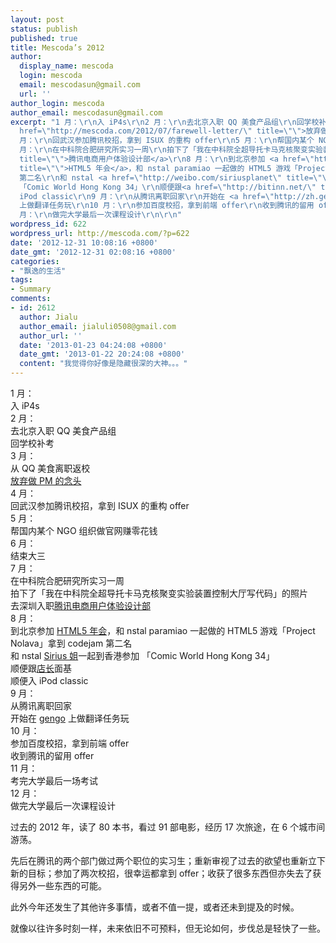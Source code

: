 ```yaml
---
layout: post
status: publish
published: true
title: Mescoda’s 2012
author:
  display_name: mescoda
  login: mescoda
  email: mescodasun@gmail.com
  url: ''
author_login: mescoda
author_email: mescodasun@gmail.com
excerpt: "1 月：\r\n入 iP4s\r\n2 月：\r\n去北京入职 QQ 美食产品组\r\n回学校补考\r\n3 月：\r\n从 QQ 美食离职返校\r\n<a
  href=\"http://mescoda.com/2012/07/farewell-letter/\" title=\"\">放弃做 PM 的念头</a>\r\n4
  月：\r\n回武汉参加腾讯校招，拿到 ISUX 的重构 offer\r\n5 月：\r\n帮国内某个 NGO 组织做官网赚零花钱\r\n6 月：\r\n结束大三\r\n7
  月：\r\n在中科院合肥研究所实习一周\r\n拍下了「我在中科院全超导托卡马克核聚变实验装置控制大厅写代码」的照片\r\n去深圳入职<a href=\"http://ecd.tencent.com/\"
  title=\"\">腾讯电商用户体验设计部</a>\r\n8 月：\r\n到北京参加 <a href=\"http://2012.html5dw.com/conf.html\"
  title=\"\">HTML5 年会</a>，和 nstal paramiao 一起做的 HTML5 游戏「Project Nolava」拿到 codejam
  第二名\r\n和 nstal <a href=\"http://weibo.com/siriusplanet\" title=\"\">Sirius 姐</a>一起到香港参加
  「Comic World Hong Kong 34」\r\n顺便跟<a href=\"http://bitinn.net/\" title=\"\">店长</a>面基\r\n顺便入
  iPod classic\r\n9 月：\r\n从腾讯离职回家\r\n开始在 <a href=\"http://zh.gengo.com/\" title=\"\">gengo</a>
  上做翻译任务玩\r\n10 月：\r\n参加百度校招，拿到前端 offer\r\n收到腾讯的留用 offer\r\n11 月：\r\n考完大学最后一场考试\r\n12
  月：\r\n做完大学最后一次课程设计\r\n\r\n"
wordpress_id: 622
wordpress_url: http://mescoda.com/?p=622
date: '2012-12-31 10:08:16 +0800'
date_gmt: '2012-12-31 02:08:16 +0800'
categories:
- "飘逸的生活"
tags:
- Summary
comments:
- id: 2612
  author: Jialu
  author_email: jialuli0508@gmail.com
  author_url: ''
  date: '2013-01-23 04:24:08 +0800'
  date_gmt: '2013-01-22 20:24:08 +0800'
  content: "我觉得你好像是隐藏很深的大神。。。"
---
```

<p>1 月：<br />
入 iP4s<br />
2 月：<br />
去北京入职 QQ 美食产品组<br />
回学校补考<br />
3 月：<br />
从 QQ 美食离职返校<br />
<a href="http://mescoda.com/2012/07/farewell-letter/" title="">放弃做 PM 的念头</a><br />
4 月：<br />
回武汉参加腾讯校招，拿到 ISUX 的重构 offer<br />
5 月：<br />
帮国内某个 NGO 组织做官网赚零花钱<br />
6 月：<br />
结束大三<br />
7 月：<br />
在中科院合肥研究所实习一周<br />
拍下了「我在中科院全超导托卡马克核聚变实验装置控制大厅写代码」的照片<br />
去深圳入职<a href="http://ecd.tencent.com/" title="">腾讯电商用户体验设计部</a><br />
8 月：<br />
到北京参加 <a href="http://2012.html5dw.com/conf.html" title="">HTML5 年会</a>，和 nstal paramiao 一起做的 HTML5 游戏「Project Nolava」拿到 codejam 第二名<br />
和 nstal <a href="http://weibo.com/siriusplanet" title="">Sirius 姐</a>一起到香港参加 「Comic World Hong Kong 34」<br />
顺便跟<a href="http://bitinn.net/" title="">店长</a>面基<br />
顺便入 iPod classic<br />
9 月：<br />
从腾讯离职回家<br />
开始在 <a href="http://zh.gengo.com/" title="">gengo</a> 上做翻译任务玩<br />
10 月：<br />
参加百度校招，拿到前端 offer<br />
收到腾讯的留用 offer<br />
11 月：<br />
考完大学最后一场考试<br />
12 月：<br />
做完大学最后一次课程设计</p>
<p><a id="more"></a><a id="more-622"></a></p>
<p>过去的 2012 年，读了 80 本书，看过 91 部电影，经历 17 次旅途，在 6 个城市间游荡。</p>
<p>先后在腾讯的两个部门做过两个职位的实习生；重新审视了过去的欲望也重新立下新的目标；参加了两次校招，很幸运都拿到 offer；收获了很多东西但亦失去了获得另外一些东西的可能。</p>
<p>此外今年还发生了其他许多事情，或者不值一提，或者还未到提及的时候。</p>
<p>就像以往许多时刻一样，未来依旧不可预料，但无论如何，步伐总是轻快了一些。</p>

